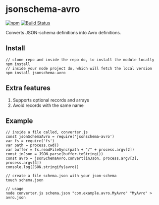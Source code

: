 # jsonschema-avro

[![npm](https://img.shields.io/npm/v/jsonschema-avro.svg)](https://www.npmjs.com/package/jsonschema-avro)
[![Build Status](https://travis-ci.org/thedumbterminal/jsonschema-avro.svg?branch=master)](https://travis-ci.org/thedumbterminal/jsonschema-avro)

Converts JSON-schema definitions into Avro definitions.

## Install

    // clone repo and inside the repo do, to install the module locally
    npm install
    // inside your node project do, which will fetch the local version
    npm install jsonschema-avro

## Extra features
1. Supports optional records and arrays
2. Avoid records with the same name

## Example
    // inside a file called, converter.js
    const jsonSchemaAvro = require('jsonschema-avro')
    var fs = require('fs')
    var path = process.cwd()
    var buffer = fs.readFileSync(path + "/" + process.argv[2])
    const inJson = JSON.parse(buffer.toString())
    const avro = jsonSchemaAvro.convert(inJson, process.argv[3], process.argv[4])
    console.log(JSON.stringify(avro))
    
    // create a file schema.json with your json-schema
    touch schema.json
    
    // usage
    node converter.js schema.json "com.example.avro.MyAvro" "MyAvro" > avro.json
